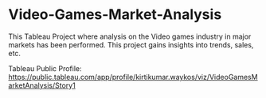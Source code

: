 # Video-Games-Market-Analysis
This Tableau Project where analysis on the Video games industry in major markets has been performed. This project gains insights into trends, sales, etc.

Tableau Public Profile:
https://public.tableau.com/app/profile/kirtikumar.waykos/viz/VideoGamesMarketAnalysis/Story1

